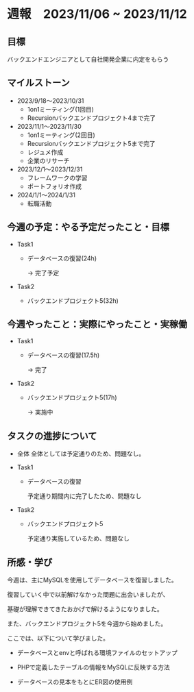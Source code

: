 # 週報　2023/11/06 ~ 2023/11/12

## 目標
バックエンドエンジニアとして自社開発企業に内定をもらう

## マイルストーン
- 2023/9/18〜2023/10/31
    - 1on1ミーティング(1回目)
    - Recursionバックエンドプロジェクト4まで完了
- 2023/11/1〜2023/11/30
    - 1on1ミーティング(2回目)
    - Recursionバックエンドプロジェクト5まで完了
    - レジュメ作成
    - 企業のリサーチ
- 2023/12/1〜2023/12/31
    - フレームワークの学習
    - ポートフォリオ作成
- 2024/1/1〜2024/1/31
    - 転職活動

## 今週の予定：やる予定だったこと・目標
- Task1
    - データベースの復習(24h)

        → 完了予定

- Task2
    - バックエンドプロジェクト5(32h)

## 今週やったこと：実際にやったこと・実稼働
- Task1

    - データベースの復習(17.5h)

        → 完了

- Task2

    - バックエンドプロジェクト5(17h)

        → 実施中 

## タスクの進捗について
- 全体
    全体としては予定通りのため、問題なし。

- Task1
    - データベースの復習

        予定通り期間内に完了したため、問題なし

- Task2
    - バックエンドプロジェクト5

        予定通り実施しているため、問題なし

## 所感・学び
今週は、主にMySQLを使用してデータベースを復習しました。

復習していく中で以前解けなかった問題に出会いましたが、

基礎が理解できてきたおかげで解けるようになりました。

また、バックエンドプロジェクト5を今週から始めました。

ここでは、以下について学びました。

- データベースとenvと呼ばれる環境ファイルのセットアップ

- PHPで定義したテーブルの情報をMySQLに反映する方法

- データベースの見本をもとにER図の使用例
